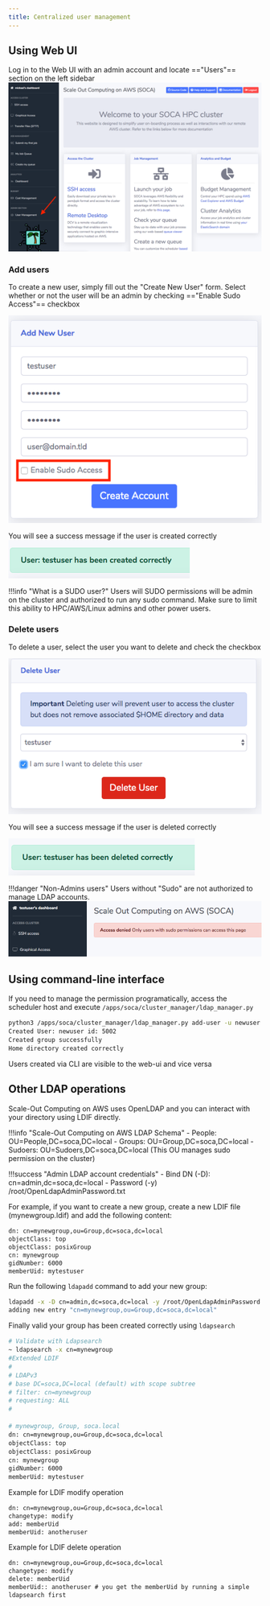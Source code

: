 ```yaml
---
title: Centralized user management
---
```


## Using Web UI

Log in to the Web UI with an admin account and locate =="Users"== section on the left sidebar
![](../imgs/user-1.png)

### Add users
To create a new user, simply fill out the "Create New User" form. Select whether or not the user will be an admin by checking  =="Enable Sudo Access"== checkbox

![](../imgs/user-2.png)

You will see a success message if the user is created correctly
![](../imgs/user-3.png)

!!!info "What is a SUDO user?"
    Users will SUDO permissions will be admin on the cluster and authorized to run any sudo command. Make sure to limit this ability to HPC/AWS/Linux admins and other power users.


### Delete users
To delete a user, select the user you want to delete and check the checkbox

![](../imgs/user-5.png)

You will see a success message if the user is deleted correctly

![](../imgs/user-6.png)

!!!danger "Non-Admins users"
    Users without "Sudo" are not authorized to manage LDAP accounts.
    ![](../imgs/user-4.png)

## Using command-line interface

If you need to manage the permission programatically, access the scheduler host and execute `/apps/soca/cluster_manager/ldap_manager.py`

~~~bash
python3 /apps/soca/cluster_manager/ldap_manager.py add-user -u newuser -p mynottoosecurepassword
Created User: newuser id: 5002
Created group successfully
Home directory created correctly
~~~

Users created via CLI are visible to the web-ui and vice versa

## Other LDAP operations

Scale-Out Computing on AWS uses OpenLDAP and you can interact with your directory using LDIF directly.

!!!info "Scale-Out Computing on AWS LDAP Schema"
    - People: OU=People,DC=soca,DC=local
    - Groups: OU=Group,DC=soca,DC=local
    - Sudoers: OU=Sudoers,DC=soca,DC=local (This OU manages sudo permission on the cluster)

!!!success "Admin LDAP account credentials"
    - Bind DN (-D): cn=admin,dc=soca,dc=local 
    - Password (-y) /root/OpenLdapAdminPassword.txt

For example, if you want to create a new group, create a new LDIF file (mynewgroup.ldif) and add the following content:

```ldap
dn: cn=mynewgroup,ou=Group,dc=soca,dc=local
objectClass: top
objectClass: posixGroup
cn: mynewgroup
gidNumber: 6000
memberUid: mytestuser
```

Run the following `ldapadd` command to add your new group:
```bash
ldapadd -x -D cn=admin,dc=soca,dc=local -y /root/OpenLdapAdminPassword.txt -f mynewgroup.ldif
adding new entry "cn=mynewgroup,ou=Group,dc=soca,dc=local"
```

Finally valid your group has been created correctly using `ldapsearch`
```bash hl_lines="12"
# Validate with Ldapsearch
~ ldapsearch -x cn=mynewgroup
#Extended LDIF
#
# LDAPv3
# base DC=soca,DC=local (default) with scope subtree
# filter: cn=mynewgroup
# requesting: ALL
#

# mynewgroup, Group, soca.local
dn: cn=mynewgroup,ou=Group,dc=soca,dc=local
objectClass: top
objectClass: posixGroup
cn: mynewgroup
gidNumber: 6000
memberUid: mytestuser
```

Example for LDIF modify operation
```
dn: cn=mynewgroup,ou=Group,dc=soca,dc=local
changetype: modify
add: memberUid
memberUid: anotheruser
```
Example for LDIF delete operation
```
dn: cn=mynewgroup,ou=Group,dc=soca,dc=local
changetype: modify
delete: memberUid
memberUid:: anotheruser # you get the memberUid by running a simple ldapsearch first
```
